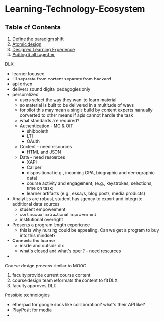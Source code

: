 # Learning-Technology-Ecosystem
## Table of Contents
1. [Define the paradigm shift](Chapter-1.md)
2. [Atomic design](Chapter-2.md)
3. [Designed Learning Experience](Chapter-3.md)
3. [Putting it all together](Chapter-N.md)


DLX

* learner focused
* UI separate from content separate from backend
* api driven
* delivers sound digital pedagogies only
* personalized
	* users select the way they want to learn material
	* so material is built to be delivered in a multitude of ways
	* for pilot this may mean a single build by content experts manually converted to other means if apis cannot handle the task
	* what standards are required?
	* Authentication - MG & OIT
		* shibboleth
		* LTI
		* OAuth
	* Content - need resources
		* HTML and JSON
	* Data - need resources
		* XAPI
		* Caliper
		*  dispositional (e.g., incoming GPA, biographic and demographic data)
		*  course activity and engagement, (e.g., keystrokes, selections, time on task)
		*  learner artifacts (e.g., essays, blog posts, media products)
*  Analytics are robust, student has agency to export and integrate additional data sources
	* student empowerment
	* continuous instructional improvement
	* institutional oversight  
*  Presents a program length experience
	* this is why nursing could be appealing. Can we get a program to buy into this mindset?  
* Connects the learner 
	* inside and outside dlx
	* what's closed and what's open? - need resources
* 

Course design process similar to MOOC

1. faculty provide current course content
2. course design team reformats the content to fit DLX
3. faculty approves DLX


Possible technologies

* etherpad for google docs like collaboration? what's their API like?
* PlayPosit for media
* 